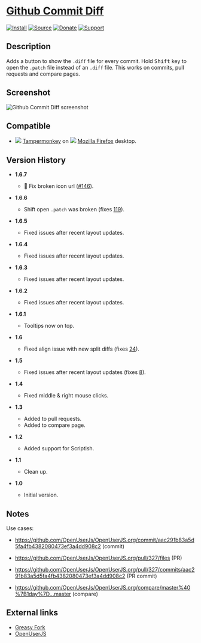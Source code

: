 # [Github Commit Diff](https://github.com/jerone/UserScripts/tree/master/Github_Commit_Diff)

[![Install](https://raw.github.com/jerone/UserScripts/master/_resources/Install-button.png)](https://github.com/jerone/UserScripts/raw/master/Github_Commit_Diff/Github_Commit_Diff.user.js)
[![Source](https://raw.github.com/jerone/UserScripts/master/_resources/Source-button.png)](https://github.com/jerone/UserScripts/blob/master/Github_Commit_Diff/Github_Commit_Diff.user.js)
[![Donate](https://raw.github.com/jerone/UserScripts/master/_resources/Donate-button.png)](https://www.paypal.com/cgi-bin/webscr?cmd=_s-xclick&hosted_button_id=VCYMHWQ7ZMBKW)
[![Support](https://raw.github.com/jerone/UserScripts/master/_resources/Support-button.png)](https://github.com/jerone/UserScripts/issues)

## Description

Adds a button to show the `.diff` file for every commit.
Hold <kbd>Shift</kbd> key to open the `.patch` file instead of an `.diff` file.
This works on commits, pull requests and compare pages.

## Screenshot

![Github Commit Diff screenshot](https://github.com/jerone/UserScripts/raw/master/Github_Commit_Diff/screenshot.jpg)

## Compatible

*   ![](https://raw.github.com/jerone/UserScripts/master/_resources/Tampermonkey.png) [Tampermonkey](https://addons.mozilla.org/firefox/addon/tampermonkey/) on ![](https://raw.github.com/jerone/UserScripts/master/_resources/Firefox.png) [Mozilla Firefox](http://www.mozilla.org/en-US/firefox/fx/#desktop) desktop.

## Version History

*   **1.6.7**

    *   🐛 Fix broken icon url ([#146](https://github.com/jerone/UserScripts/pull/146)).

*   **1.6.6**

    *   Shift open `.patch` was broken (fixes [119](https://github.com/jerone/UserScripts/issues/119)).

*   **1.6.5**

    *   Fixed issues after recent layout updates.

*   **1.6.4**

    *   Fixed issues after recent layout updates.

*   **1.6.3**

    *   Fixed issues after recent layout updates.

*   **1.6.2**

    *   Fixed issues after recent layout updates.

*   **1.6.1**

    *   Tooltips now on top.

*   **1.6**

    *   Fixed align issue with new split diffs (fixes [24](https://github.com/jerone/UserScripts/issues/24)).

*   **1.5**

    *   Fixed issues after recent layout updates (fixes [8](https://github.com/jerone/UserScripts/issues/8)).

*   **1.4**

    *   Fixed middle & right mouse clicks.

*   **1.3**

    *   Added to pull requests.
    *   Added to compare page.

*   **1.2**

    *   Added support for Scriptish.

*   **1.1**

    *   Clean up.

*   **1.0**

    *   Initial version.

## Notes

Use cases:

*   <https://github.com/OpenUserJs/OpenUserJS.org/commit/aac291b83a5d5fa4fb4382080473ef3a4dd908c2> (commit)

*   <https://github.com/OpenUserJs/OpenUserJS.org/pull/327/files> (PR)

*   <https://github.com/OpenUserJs/OpenUserJS.org/pull/327/commits/aac291b83a5d5fa4fb4382080473ef3a4dd908c2>
    (PR commit)

*   <https://github.com/OpenUserJs/OpenUserJS.org/compare/master%40%7B1day%7D...master> (compare)

## External links

*   [Greasy Fork](https://greasyfork.org/scripts/77)
*   [OpenUserJS](https://openuserjs.org/scripts/jerone/Github_Commit_Diff)
